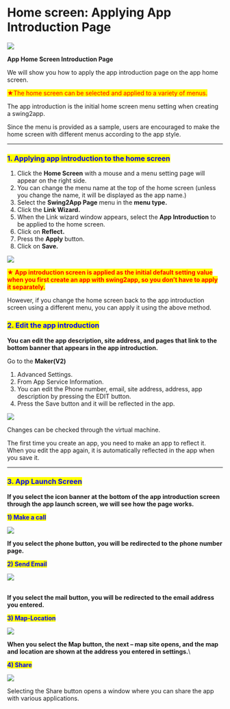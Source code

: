 # Home screen: Applying App Introduction Page

![](https://support.swing2app.com/wp-content/uploads/2018/09/home\_screen.png)

**App Home Screen Introduction Page**

We will show you how to apply the app introduction page on the app home screen.

<mark style="color:red;">★The home screen can be selected and applied to a variety of menus.</mark>

The app introduction is the initial home screen menu setting when creating a swing2app.

Since the menu is provided as a sample, users are encouraged to make the home screen with different menus according to the app style.

***

### <mark style="color:blue;">**1. Applying app introduction to the home screen**</mark>

1. Click the **Home Screen** with a mouse and a menu setting page will appear on the right side.
2. You can change the menu name at the top of the home screen (unless you change the name, it will be displayed as the app name.)
3. Select the **Swing2App Page** menu in the **menu type.**
4. Click the **Link Wizard.**
5. When the Link wizard window appears, select the **App Introduction** to be applied to the home screen.
6. Click on **Reflect.**
7. Press the **Apply** button.
8. Click on **Save.**

![](https://support.swing2app.com/wp-content/uploads/2018/09/Group-2684.png)

<mark style="color:red;">**★ App introduction screen is applied as the initial default setting value when you first create an app with swing2app, so you don’t have to apply it separately.**</mark>&#x20;

However, if you change the home screen back to the app introduction screen using a different menu, you can apply it using the above method.



### <mark style="color:blue;">**2. Edit the app introduction**</mark>

**You can edit the app description, site address, and pages that link to the bottom banner that appears in the app introduction.**

Go to the **Maker(V2)**

1. Advanced Settings.
2. From App Service Information.&#x20;
3. You can edit the Phone number, email, site address, address, app description by pressing the EDIT button.
4. Press the Save button and it will be reflected in the app.

![](https://support.swing2app.com/wp-content/uploads/2018/09/Group-2685.png)

Changes can be checked through the virtual machine.

The first time you create an app, you need to make an app to reflect it. When you edit the app again, it is automatically reflected in the app when you save it.

***

### <mark style="color:blue;">**3. App Launch Screen**</mark>

**If you select the icon banner at the bottom of the app introduction screen through the app launch screen, we will see how the page works.**



<mark style="color:blue;">**1) Make a call**</mark>

![](https://support.swing2app.com/wp-content/uploads/2018/09/home\_call.png)

**If you select the phone button, you will be redirected to the phone number page.**



<mark style="color:blue;">**2) Send Email**</mark>

![](https://support.swing2app.com/wp-content/uploads/2018/09/home\_email.png)

\
**If you select the mail button, you will be redirected to the email address you entered.**&#x20;



<mark style="color:blue;">**3) Map-Location**</mark>

![](https://support.swing2app.com/wp-content/uploads/2018/09/%EC%98%81%EC%96%B4%EC%95%B1%EC%86%8C%EA%B0%9C1.png)

**When you select the Map button, the next – map site opens, and the map and location are shown at the address you entered in settings.**\


<mark style="color:blue;">**4) Share**</mark>

![](https://support.swing2app.com/wp-content/uploads/2018/09/home\_share.png)

Selecting the Share button opens a window where you can share the app with various applications.
